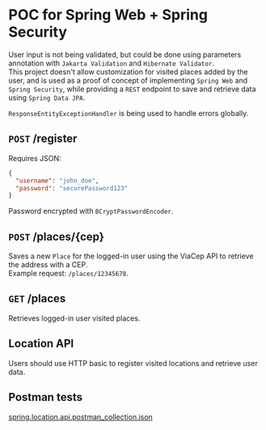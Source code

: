 # POC for Spring Web + Spring Security

User input is not being validated, but could be done using parameters annotation with `Jakarta Validation` and `Hibernate Validator`.</br>
This project doesn't allow customization for visited places added by the user, and is used as a proof of concept of implementing `Spring Web` and `Spring Security`, while providing a `REST`
endpoint to save and retrieve data using `Spring Data JPA`.</br>

`ResponseEntityExceptionHandler` is being used to handle errors globally.

## `POST` /register
Requires JSON:
```JSON
{
  "username": "john_doe",
  "password": "securePassword123"
}
```
Password encrypted with `BCryptPasswordEncoder`.

## `POST` /places/{cep}
Saves a new `Place` for the logged-in user using the ViaCep API to retrieve the address with a CEP.<br/>
Example request: `/places/12345678`.

## `GET` /places

Retrieves logged-in user visited places.

## Location API
Users should use HTTP basic to register visited locations and retrieve user data.

## Postman tests
[spring.location.api.postman_collection.json](__postman__/spring.location.api.postman_collection.json)